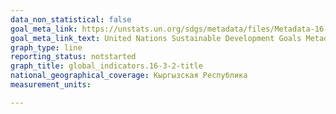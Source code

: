 ```yaml
---
data_non_statistical: false
goal_meta_link: https://unstats.un.org/sdgs/metadata/files/Metadata-16-03-02.pdf
goal_meta_link_text: United Nations Sustainable Development Goals Metadata (PDF 209 KB)
graph_type: line
reporting_status: notstarted
graph_title: global_indicators.16-3-2-title
national_geographical_coverage: Кыргызская Республика
measurement_units: 

---
```

